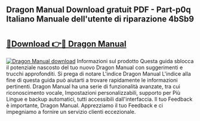 ## Dragon Manual Download gratuit PDF - Part-p0q Italiano Manuale dell'utente di riparazione 4bSb9

# <h2><a href="http://dfaa8dm.blite.top/?on=Dragon+Manual">🔗Download 👉🔴 Dragon Manual</a></h2>

[![Dragon Manual download](https://i.imgur.com/lujVjoI.png)](http://dfaa8dm.blite.top/?on=Dragon+Manual)
Informazioni sul prodotto Questa guida sblocca il potenziale nascosto del tuo nuovo Dragon Manual con suggerimenti e trucchi approfonditi. Si prega di notare L'indice Dragon Manual L'indice alla fine di questa guida può aiutarti a trovare rapidamente le informazioni pertinenti. Dragon Manual ha una serie di funzionalità avanzate, tra cui riconoscimento vocale, Impostazioni personalizzabili, supporto per Più Lingue e backup automatici, tutti accessibili dall'interfaccia. Il tuo Feedback è importante, Dragon Manual. Apprezziamo il tuo Feedback e ci impegniamo a fornire un servizio clienti eccezionale.
